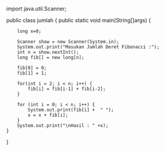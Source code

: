 import java.util.Scanner;

public class jumlah {
    public static void main(String[]args) {
		
		long x=0;
		
        Scanner show = new Scanner(System.in);
        System.out.print("Masukan Jumlah Deret Fibonacci :");
        int n = show.nextInt();
        long fib[] = new long[n];
         
        fib[0] = 0;
        fib[1] = 1;
         
        for(int i = 2; i < n; i++) {
            fib[i] = fib[i-1] + fib[i-2];
        }
         
        for (int i = 0; i < n; i++) {
            System.out.print(fib[i] +  " ");
			x = x + fib[i];
        }
		System.out.print("\nHasil : " +x);
    }
 
}

